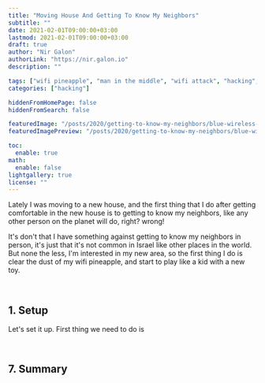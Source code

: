 ```yaml
---
title: "Moving House And Getting To Know My Neighbors"
subtitle: ""
date: 2021-02-01T09:00:00+03:00
lastmod: 2021-02-01T09:00:00+03:00
draft: true
author: "Nir Galon"
authorLink: "https://nir.galon.io"
description: ""

tags: ["wifi pineapple", "man in the middle", "wifi attack", "hacking", "white hat", "hak5"]
categories: ["hacking"]

hiddenFromHomePage: false
hiddenFromSearch: false

featuredImage: "/posts/2020/getting-to-know-my-neighbors/blue-wireless-connection.webp"
featuredImagePreview: "/posts/2020/getting-to-know-my-neighbors/blue-wireless-connection.webp"

toc:
  enable: true
math:
  enable: false
lightgallery: true
license: ""
---
```


Lately I was moving to a new house, and the first thing that I do after getting comfortable in the new house is to getting to know my neighbors, like any other person on the planet will do, right? wrong!

It's don't that I have something against getting to know my neighbors in person, it's just that it's not common in Israel like other places in the world. But none the less, I'm interested in my new area, so the first thing I do is clear the dust of my wifi pineapple, and start to play like a kid with a new toy.

&nbsp;

## 1. Setup

Let's set it up. First thing we need to do is

&nbsp;

## 7. Summary
